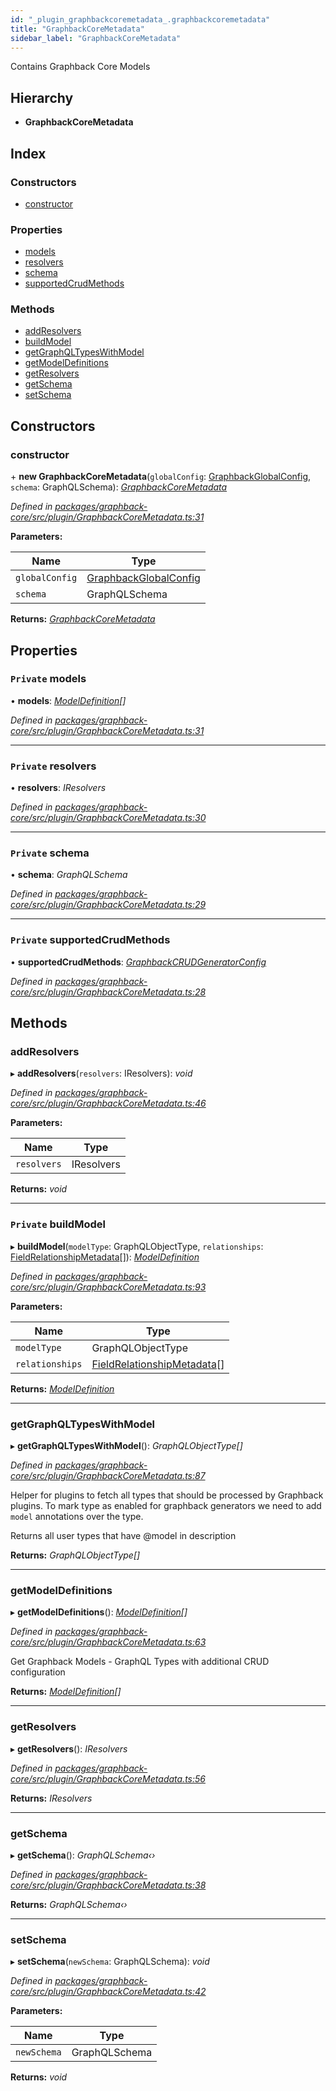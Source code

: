 ```yaml
---
id: "_plugin_graphbackcoremetadata_.graphbackcoremetadata"
title: "GraphbackCoreMetadata"
sidebar_label: "GraphbackCoreMetadata"
---
```


Contains Graphback Core Models

## Hierarchy

* **GraphbackCoreMetadata**

## Index

### Constructors

* [constructor](_plugin_graphbackcoremetadata_.graphbackcoremetadata.md#constructor)

### Properties

* [models](_plugin_graphbackcoremetadata_.graphbackcoremetadata.md#private-models)
* [resolvers](_plugin_graphbackcoremetadata_.graphbackcoremetadata.md#private-resolvers)
* [schema](_plugin_graphbackcoremetadata_.graphbackcoremetadata.md#private-schema)
* [supportedCrudMethods](_plugin_graphbackcoremetadata_.graphbackcoremetadata.md#private-supportedcrudmethods)

### Methods

* [addResolvers](_plugin_graphbackcoremetadata_.graphbackcoremetadata.md#addresolvers)
* [buildModel](_plugin_graphbackcoremetadata_.graphbackcoremetadata.md#private-buildmodel)
* [getGraphQLTypesWithModel](_plugin_graphbackcoremetadata_.graphbackcoremetadata.md#getgraphqltypeswithmodel)
* [getModelDefinitions](_plugin_graphbackcoremetadata_.graphbackcoremetadata.md#getmodeldefinitions)
* [getResolvers](_plugin_graphbackcoremetadata_.graphbackcoremetadata.md#getresolvers)
* [getSchema](_plugin_graphbackcoremetadata_.graphbackcoremetadata.md#getschema)
* [setSchema](_plugin_graphbackcoremetadata_.graphbackcoremetadata.md#setschema)

## Constructors

###  constructor

\+ **new GraphbackCoreMetadata**(`globalConfig`: [GraphbackGlobalConfig](../interfaces/_plugin_graphbackglobalconfig_.graphbackglobalconfig.md), `schema`: GraphQLSchema): *[GraphbackCoreMetadata](_plugin_graphbackcoremetadata_.graphbackcoremetadata.md)*

*Defined in [packages/graphback-core/src/plugin/GraphbackCoreMetadata.ts:31](https://github.com/aerogear/graphback/blob/bc616b51/packages/graphback-core/src/plugin/GraphbackCoreMetadata.ts#L31)*

**Parameters:**

Name | Type |
------ | ------ |
`globalConfig` | [GraphbackGlobalConfig](../interfaces/_plugin_graphbackglobalconfig_.graphbackglobalconfig.md) |
`schema` | GraphQLSchema |

**Returns:** *[GraphbackCoreMetadata](_plugin_graphbackcoremetadata_.graphbackcoremetadata.md)*

## Properties

### `Private` models

• **models**: *[ModelDefinition](../modules/_plugin_modeldefinition_.md#modeldefinition)[]*

*Defined in [packages/graphback-core/src/plugin/GraphbackCoreMetadata.ts:31](https://github.com/aerogear/graphback/blob/bc616b51/packages/graphback-core/src/plugin/GraphbackCoreMetadata.ts#L31)*

___

### `Private` resolvers

• **resolvers**: *IResolvers*

*Defined in [packages/graphback-core/src/plugin/GraphbackCoreMetadata.ts:30](https://github.com/aerogear/graphback/blob/bc616b51/packages/graphback-core/src/plugin/GraphbackCoreMetadata.ts#L30)*

___

### `Private` schema

• **schema**: *GraphQLSchema*

*Defined in [packages/graphback-core/src/plugin/GraphbackCoreMetadata.ts:29](https://github.com/aerogear/graphback/blob/bc616b51/packages/graphback-core/src/plugin/GraphbackCoreMetadata.ts#L29)*

___

### `Private` supportedCrudMethods

• **supportedCrudMethods**: *[GraphbackCRUDGeneratorConfig](../interfaces/_plugin_graphbackcrudgeneratorconfig_.graphbackcrudgeneratorconfig.md)*

*Defined in [packages/graphback-core/src/plugin/GraphbackCoreMetadata.ts:28](https://github.com/aerogear/graphback/blob/bc616b51/packages/graphback-core/src/plugin/GraphbackCoreMetadata.ts#L28)*

## Methods

###  addResolvers

▸ **addResolvers**(`resolvers`: IResolvers): *void*

*Defined in [packages/graphback-core/src/plugin/GraphbackCoreMetadata.ts:46](https://github.com/aerogear/graphback/blob/bc616b51/packages/graphback-core/src/plugin/GraphbackCoreMetadata.ts#L46)*

**Parameters:**

Name | Type |
------ | ------ |
`resolvers` | IResolvers |

**Returns:** *void*

___

### `Private` buildModel

▸ **buildModel**(`modelType`: GraphQLObjectType, `relationships`: [FieldRelationshipMetadata](../interfaces/_relationships_relationshipmetadatabuilder_.fieldrelationshipmetadata.md)[]): *[ModelDefinition](../modules/_plugin_modeldefinition_.md#modeldefinition)*

*Defined in [packages/graphback-core/src/plugin/GraphbackCoreMetadata.ts:93](https://github.com/aerogear/graphback/blob/bc616b51/packages/graphback-core/src/plugin/GraphbackCoreMetadata.ts#L93)*

**Parameters:**

Name | Type |
------ | ------ |
`modelType` | GraphQLObjectType |
`relationships` | [FieldRelationshipMetadata](../interfaces/_relationships_relationshipmetadatabuilder_.fieldrelationshipmetadata.md)[] |

**Returns:** *[ModelDefinition](../modules/_plugin_modeldefinition_.md#modeldefinition)*

___

###  getGraphQLTypesWithModel

▸ **getGraphQLTypesWithModel**(): *GraphQLObjectType[]*

*Defined in [packages/graphback-core/src/plugin/GraphbackCoreMetadata.ts:87](https://github.com/aerogear/graphback/blob/bc616b51/packages/graphback-core/src/plugin/GraphbackCoreMetadata.ts#L87)*

Helper for plugins to fetch all types that should be processed by Graphback plugins.
To mark type as enabled for graphback generators we need to add `model` annotations over the type.

Returns all user types that have @model in description

**Returns:** *GraphQLObjectType[]*

___

###  getModelDefinitions

▸ **getModelDefinitions**(): *[ModelDefinition](../modules/_plugin_modeldefinition_.md#modeldefinition)[]*

*Defined in [packages/graphback-core/src/plugin/GraphbackCoreMetadata.ts:63](https://github.com/aerogear/graphback/blob/bc616b51/packages/graphback-core/src/plugin/GraphbackCoreMetadata.ts#L63)*

Get Graphback Models - GraphQL Types with additional CRUD configuration

**Returns:** *[ModelDefinition](../modules/_plugin_modeldefinition_.md#modeldefinition)[]*

___

###  getResolvers

▸ **getResolvers**(): *IResolvers*

*Defined in [packages/graphback-core/src/plugin/GraphbackCoreMetadata.ts:56](https://github.com/aerogear/graphback/blob/bc616b51/packages/graphback-core/src/plugin/GraphbackCoreMetadata.ts#L56)*

**Returns:** *IResolvers*

___

###  getSchema

▸ **getSchema**(): *GraphQLSchema‹›*

*Defined in [packages/graphback-core/src/plugin/GraphbackCoreMetadata.ts:38](https://github.com/aerogear/graphback/blob/bc616b51/packages/graphback-core/src/plugin/GraphbackCoreMetadata.ts#L38)*

**Returns:** *GraphQLSchema‹›*

___

###  setSchema

▸ **setSchema**(`newSchema`: GraphQLSchema): *void*

*Defined in [packages/graphback-core/src/plugin/GraphbackCoreMetadata.ts:42](https://github.com/aerogear/graphback/blob/bc616b51/packages/graphback-core/src/plugin/GraphbackCoreMetadata.ts#L42)*

**Parameters:**

Name | Type |
------ | ------ |
`newSchema` | GraphQLSchema |

**Returns:** *void*

